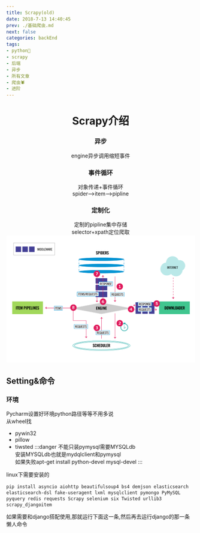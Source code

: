 ```yaml
---
title: Scrapy(old)
date: 2018-7-13 14:40:45
prev: ./基础爬虫.md
next: false
categories: backEnd
tags:
- python🐍
- scrapy
- 后端
- 异步
- 所有文章
- 爬虫🕷
- 进阶
---
```



<div align= center><h1>Scrapy介绍</h1></div>
<div align= center><h3>异步</h3>
engine异步调用缩短事件
<h3>事件循环</h3>
对象传递+事件循环<br/>
spider—>item—>pipline
<h3>定制化</h3>
定制的pipline集中存储<br/>
selector+xpath定位爬取
<img src="./static/scrapy_architecture.png"/></div>

## Setting&命令
<h3>环境</h3>

Pycharm设置好环境python路径等等不用多说<br/>
从wheel找
- pywin32
- pillow
- tiwsted
:::danger
不能只装pymysql需要MYSQLdb<br/>
安装MYSQLdb也就是mydqlclient和pymysql<br/>
如果失败apt-get install python-devel mysql-devel
:::

linux下需要安装的

```shell
pip install asyncio aiohttp beautifulsoup4 bs4 demjson elasticsearch elasticsearch-dsl fake-useragent lxml mysqlclient pymongo PyMySQL pyquery redis requests Scrapy selenium six Twisted urllib3 scrapy_djangoitem
```
如果需要和django搭配使用,那就运行下面这一条,然后再去运行django的那一条懒人命令
